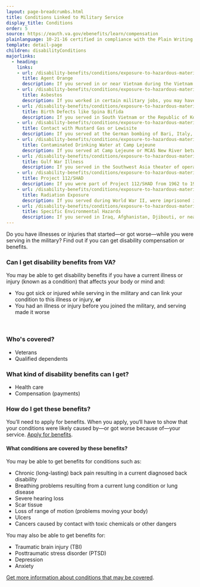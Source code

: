 ```yaml
---
layout: page-breadcrumbs.html
title: Conditions Linked to Military Service
display_title: Conditions
order: 5
source: https://eauth.va.gov/ebenefits/learn/compensation
plainlanguage: 10-21-16 certified in compliance with the Plain Writing Act
template: detail-page
children: disabilityConditions
majorlinks:
  - heading:
    links:
    - url: /disability-benefits/conditions/exposure-to-hazardous-materials/agent-orange/
      title: Agent Orange
      description: If you served in or near Vietnam during the Vietnam War Era—or in certain related jobs—you may have had contact with Agent Orange and other toxic chemicals used to clear plants and trees during the war.
    - url: /disability-benefits/conditions/exposure-to-hazardous-materials/asbestos/
      title: Asbestos
      description: If you worked in certain military jobs, you may have had contact with asbestos (toxic fibers once used in many buildings and products).
    - url: /disability-benefits/conditions/exposure-to-hazardous-materials/birth-defects/
      title: Birth Defects like Spina Bifida
      description: If you served in South Vietnam or the Republic of Korea during certain time periods, you may have had contact with chemicals like Agent Orange believed to cause birth defects in the children of Veterans.
    - url: /disability-benefits/conditions/exposure-to-hazardous-materials/mustard-gas/
      title: Contact with Mustard Gas or Lewisite
      description: If you served at the German bombing of Bari, Italy, in World War II or worked in certain other jobs, you may have had contact with mustard gas.
    - url: /disability-benefits/conditions/exposure-to-hazardous-materials/contaminated-drinking-water-at-camp-lejeune/
      title: Contaminated Drinking Water at Camp Lejeune
      description: If you served at Camp Lejeune or MCAS New River between August 1953 and December 1987, you may be at risk for certain illnesses believed to be caused by contaminants found in the drinking water during that time.
    - url: /disability-benefits/conditions/exposure-to-hazardous-materials/gulf-war-illness/
      title: Gulf War Illness
      description: If you served in the Southwest Asia theater of operations, you may be at risk of certain illnesses linked to that region.
    - url: /disability-benefits/conditions/exposure-to-hazardous-materials/project112-SHAD/
      title: Project 112/SHAD
      description: If you were part of Project 112/SHAD from 1962 to 1974, you may be at risk of illnesses believed to be caused by chemical testing.
    - url: /disability-benefits/conditions/exposure-to-hazardous-materials/radiation-exposure/
      title: Radiation Exposure
      description: If you served during World War II, were imprisoned in Japan, worked with or near nuclear testing, or served at a gaseous diffusion plant or in certain other jobs, you may be at risk for illnesses believed to be caused by radiation.
    - url: /disability-benefits/conditions/exposure-to-hazardous-materials/specific-environmental-hazards/
      title: Specific Environmental Hazards
      description: If you served in Iraq, Afghanistan, Djibouti, or near Atsugi, Japan, you may have had contact with toxic particles or pollutants.
---
```


<div class="va-introtext">

Do you have illnesses or injuries that started—or got worse—while you were serving in the military?  Find out if you can  get disability compensation or benefits.

</div>

<div class="feature" markdown="1">

### Can I get disability benefits from VA?

You may be able to get disability benefits if you have a current illness or injury (known as a condition) that affects your body or mind and:
- You got sick or injured while serving in the military and can link your condition to this illness or injury, 
 **or**
- You had an illness or injury before you joined the military, and serving made it worse

<br>

### Who's covered?

- Veterans
- Qualified dependents

</div>

### What kind of disability benefits can I get?

- Health care
- Compensation (payments)

### How do I get these benefits?

You’ll need to apply for benefits. When you apply, you‘ll have to show that your conditions were likely caused by—or got worse because of—your service. [Apply for benefits](/disability-benefits/apply/).

#### What conditions are covered by these benefits?

You may be able to get benefits for conditions such as:

- Chronic (long-lasting) back pain resulting in a current diagnosed back disability
- Breathing problems resulting from a current lung condition or lung disease
- Severe hearing loss
- Scar tissue
- Loss of range of motion (problems moving your body)
- Ulcers
- Cancers caused by contact with toxic chemicals or other dangers

You may also be able to get benefits for:

- Traumatic brain injury (TBI)
- Posttraumatic stress disorder (PTSD) 
- Depression
- Anxiety


[Get more information about conditions that may be covered](http://www.benefits.va.gov/compensation/dbq_ListBySymptom.asp).
